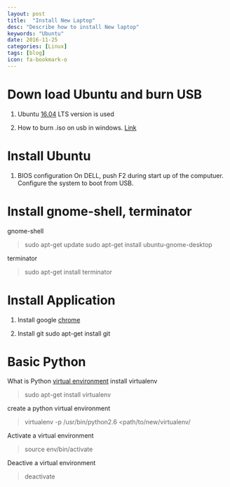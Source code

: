 ```yaml
---
layout: post
title:  "Install New Laptop"
desc: "Describe how to install New laptop"
keywords: "Ubuntu"
date: 2016-11-25
categories: [Linux]
tags: [blog]
icon: fa-bookmark-o
---
```


# Down load Ubuntu and burn USB
1. Ubuntu [16.04](https://www.ubuntu.com/download/desktop) LTS version is used

2. How to burn .iso on usb in windows. [Link](https://www.ubuntu.com/download/desktop/create-a-usb-stick-on-windows)

# Install Ubuntu
1. BIOS configuration
On DELL, push F2 during start up of the computuer.
Configure the system to boot from USB.

# Install gnome-shell, terminator
gnome-shell

> sudo apt-get update
> sudo apt-get install ubuntu-gnome-desktop

terminator

> sudo apt-get install terminator

# Install Application
1. Install google [chrome](https://www.google.com/chrome/browser/desktop/index.html)

2. Install git  sudo apt-get install git


# Basic Python
What is Python [virtual environment](https://www.dabapps.com/blog/introduction-to-pip-and-virtualenv-python/)
install virtualenv

> sudo apt-get install virtualenv 

create a python virtual environment

> virtualenv -p /usr/bin/python2.6 <path/to/new/virtualenv/

Activate a virtual environment

>source env/bin/activate

Deactive a virtual environment
>deactivate


